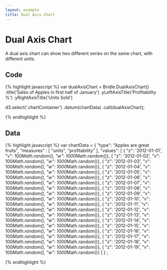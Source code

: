 ```yaml
---
layout: example
title: Dual Axis Chart
---
```

# Dual Axis Chart

<div class="chartContainer"> </div>

A dual axis chart can show two different series on the same chart, with different units.

## Code
{% highlight javascript %}
var dualAxisChart = Bridle.DualAxisChart()
  .title('Sales of Apples in first half of January')
  .yLeftAxisTitle('Profitability %')
  .yRightAxisTitle('Units Sold')

d3.select('.chartContainer')
  .datum(chartData)
  .call(dualAxisChart);



{% endhighlight %}


           

## Data
{% highlight javascript %}
var chartData =
  {
    "type": "Apples are great fruits",
    "measures" : [
      "units",
      "profitability"
    ],
    "values": [
      { "z": '2012-01-01', "v":  100*Math.random(), "w": 1000*Math.random()},
      { "z": '2012-01-02', "v":  100*Math.random(), "w": 1000*Math.random()},
      { "z": '2012-01-03', "v":  100*Math.random(), "w": 1000*Math.random()},
      { "z": '2012-01-04', "v":  100*Math.random(), "w": 1000*Math.random()},
      { "z": '2012-01-05', "v":  100*Math.random(), "w": 1000*Math.random()},
      { "z": '2012-01-06', "v":  100*Math.random(), "w": 1000*Math.random()},
      { "z": '2012-01-07', "v":  100*Math.random(), "w": 1000*Math.random()},
      { "z": '2012-01-08', "v":  100*Math.random(), "w": 1000*Math.random()},
      { "z": '2012-01-09', "v":  100*Math.random(), "w": 1000*Math.random()},
      { "z": '2012-01-10', "v":  100*Math.random(), "w": 1000*Math.random()},
      { "z": '2012-01-11', "v":  100*Math.random(), "w": 1000*Math.random()},
      { "z": '2012-01-12', "v":  100*Math.random(), "w": 1000*Math.random()},
      { "z": '2012-01-13', "v":  100*Math.random(), "w": 1000*Math.random()},
      { "z": '2012-01-14', "v":  100*Math.random(), "w": 1000*Math.random()},
      { "z": '2012-01-15', "v":  100*Math.random(), "w": 1000*Math.random()},
      { "z": '2012-01-16', "v":  100*Math.random(), "w": 1000*Math.random()},
      { "z": '2012-01-17', "v":  100*Math.random(), "w": 1000*Math.random()},
      { "z": '2012-01-18', "v":  100*Math.random(), "w": 1000*Math.random()},
      { "z": '2012-01-19', "v":  100*Math.random(), "w": 1000*Math.random()}
    ]
  }
;

{% endhighlight %}


<script type='text/javascript'>
var chartData =
  {
    "type": "apples are apples they are a great fruits",
    "measures" : [
      "units",
      "profitability"
    ],
    "values": [
      { "z": '2012-01-01', "v":  100*Math.random(), "w": 1000*Math.random()},
      { "z": '2012-01-02', "v":  100*Math.random(), "w": 1000*Math.random()},
      { "z": '2012-01-03', "v":  100*Math.random(), "w": 1000*Math.random()},
      { "z": '2012-01-04', "v":  100*Math.random(), "w": 1000*Math.random()},
      { "z": '2012-01-05', "v":  100*Math.random(), "w": 1000*Math.random()},
      { "z": '2012-01-06', "v":  100*Math.random(), "w": 1000*Math.random()},
      { "z": '2012-01-07', "v":  100*Math.random(), "w": 1000*Math.random()},
      { "z": '2012-01-08', "v":  100*Math.random(), "w": 1000*Math.random()},
      { "z": '2012-01-09', "v":  100*Math.random(), "w": 1000*Math.random()},
      { "z": '2012-01-10', "v":  100*Math.random(), "w": 1000*Math.random()},
      { "z": '2012-01-11', "v":  100*Math.random(), "w": 1000*Math.random()},
      { "z": '2012-01-12', "v":  100*Math.random(), "w": 1000*Math.random()},
      { "z": '2012-01-13', "v":  100*Math.random(), "w": 1000*Math.random()},
      { "z": '2012-01-14', "v":  100*Math.random(), "w": 1000*Math.random()},
      { "z": '2012-01-15', "v":  100*Math.random(), "w": 1000*Math.random()},
      { "z": '2012-01-16', "v":  100*Math.random(), "w": 1000*Math.random()},
      { "z": '2012-01-17', "v":  100*Math.random(), "w": 1000*Math.random()},
      { "z": '2012-01-18', "v":  100*Math.random(), "w": 1000*Math.random()},
      { "z": '2012-01-19', "v":  100*Math.random(), "w": 1000*Math.random()}
    ]
  }
;

var dualAxisChart = Bridle.DualAxisChart()
  .title('Sales of Apples in first half of January')
  .yLeftAxisTitle('Profitability %')
  .yRightAxisTitle('Units Sold')


d3.select('.chartContainer')
  .datum(chartData)
  .call(dualAxisChart);


</script>
